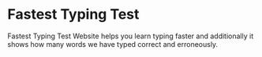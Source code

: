 # Fastest Typing Test

Fastest Typing Test Website helps you learn typing faster and additionally it shows how many words we have typed correct and erroneously.
